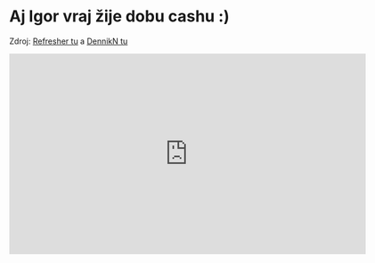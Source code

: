 # Aj Igor vraj žije dobu cashu :)

Zdroj: [Refresher tu](https://refresher.sk/116768-VIDEO-Igor-Matovic-povedal-ze-nikdy-nezaplatil-platobnou-kartou-ani-si-nikdy-nevybral-peniaze-z-bankomatu) a [DennikN tu](https://dennikn.sk/2910640/paradoxy-ministra-financii-nema-ucet-ani-kartu-a-tvrdi-ze-nikdy-nepouzil-ucet-olano-s-milionmi/)

<iframe title="vimeo-player" src="https://player.vimeo.com/video/1011579944" width="640" height="360" frameborder="0" allowfullscreen></iframe>